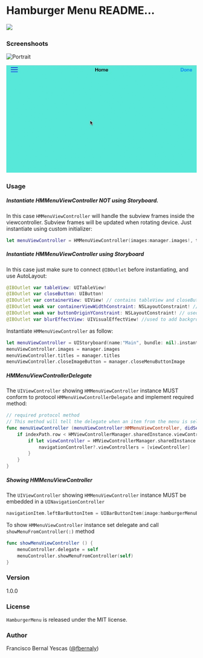 # Hamburger Menu README...
![](http://ezonlinemarketing.net/wp-content/uploads/2015/02/Under-construction.png)

### Screenshoots

![Portrait](HMPortrait.gif)

![Landscape](HMLandscape.gif)

### Usage

##### Instantiate HMMenuViewController NOT using Storyboard. 

In this case `HMMenuViewController` will handle the subview frames inside the viewcontroller. Subview frames will be updated when rotating device. Just instantiate using custom initializer:

```swift
let menuViewController = HMMenuViewController(images:manager.images!, titles:manager.titles!, closeImageButton:manager.closeMenuButtonImage!)
```

##### Instantiate HMMenuViewController using Storyboard

In this case just make sure to connect `@IBOutlet` before instantiating, and use AutoLayout:

```swift
@IBOutlet var tableView: UITableView!
@IBOutlet var closeButton: UIButton!
@IBOutlet var containerView: UIView! // contains tableView and closeButton, added as a subView of self.view
@IBOutlet weak var containerViewWidthConstraint: NSLayoutConstraint! // used to animate containerView sliding
@IBOutlet weak var buttonOriginYConstraint: NSLayoutConstraint! // used to animate hiding closeButton when scrolling tableView up
@IBOutlet var blurEffectView: UIVisualEffectView! //used to add background blur effect
```

Instantiate `HMMenuViewController` as follow:

```swift
let menuViewController = UIStoryboard(name:"Main", bundle: nil).instantiateViewControllerWithIdentifier("MenuController") as! HMMenuViewController
menuViewController.images = manager.images
menuViewController.titles = manager.titles
menuViewController.closeImageButton = manager.closeMenuButtonImage
```

##### HMMenuViewControllerDelegate

The `UIViewController` showing `HMMenuViewController` instance MUST conform to protocol `HMMenuViewControllerDelegate` and implement required method:

```swift
// required protocol method
// This method will tell the delegate when an item from the menu is selected.
func menuViewController (menuViewController:HMMenuViewController, didSelectItemAtIndexPath indexPath:NSIndexPath) {
    if indexPath.row < HMViewControllerManager.sharedInstance.viewControllers?.count {
        if let viewController = HMViewControllerManager.sharedInstance.viewControllers?.objectAtIndex(indexPath.row) as? UIViewController {
            navigationController?.viewControllers = [viewController]
        }
    }
}
```

##### Showing HMMenuViewController

The `UIViewController` showing `HMMenuViewController` instance MUST be embedded in a `UINavigationController`

```swift
navigationItem.leftBarButtonItem = UIBarButtonItem(image:hamburgerMenuButtonImage, style:.Plain, target:self, action:"showMenuViewController")
```

To show `HMMenuViewController` instance set delegate and call `showMenuFromController(:)` method

```swift
func showMenuViewController () {
    menuController.delegate = self
    menuController.showMenuFromController(self)
}
```

### Version

1.0.0

### License

`HamburgerMenu` is released under the MIT license.

### Author

Francisco Bernal Yescas ([@fbernaly](http://twitter.com/fbernaly))
